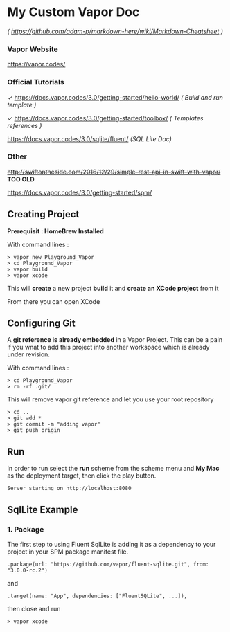 #  My Custom Vapor Doc 
_( https://github.com/adam-p/markdown-here/wiki/Markdown-Cheatsheet )_

### Vapor Website 
 https://vapor.codes/

### Official Tutorials
✓ https://docs.vapor.codes/3.0/getting-started/hello-world/   _( Build and run template )_

✓ https://docs.vapor.codes/3.0/getting-started/toolbox/         _( Templates references )_

https://docs.vapor.codes/3.0/sqlite/fluent/ _(SQL Lite Doc)_

### Other
~~http://swiftontheside.com/2016/12/29/simple-rest-api-in-swift-with-vapor/~~ **TOO OLD**

https://docs.vapor.codes/3.0/getting-started/spm/


## Creating Project 

__Prerequisit : HomeBrew Installed__

With command lines : 

    > vapor new Playground_Vapor
    > cd Playground_Vapor
    > vapor build
    > vapor xcode

This will __create__ a new project __build__ it and __create an XCode project__ from it 

From there you can open XCode

## Configuring Git 

A __git reference is already embedded__ in a Vapor Project. This can be a pain if you wnat to add this project into another workspace which is already under revision. 

With command lines : 

    > cd Playground_Vapor
    > rm -rf .git/

This will remove vapor git reference and let you use your root repository

    > cd ..
    > git add *
    > git commit -m "adding vapor"
    > git push origin


## Run

In order to run select the **run** scheme from the scheme menu and **My Mac** as the deployment target, then click the play button.

    Server starting on http://localhost:8080



## SqlLite Example 

### 1. Package 

The first step to using Fluent SqlLite is adding it as a dependency to your project in your SPM package manifest file.

    .package(url: "https://github.com/vapor/fluent-sqlite.git", from: "3.0.0-rc.2")

and 

    .target(name: "App", dependencies: ["FluentSQLite", ...]),

then close and run 

    > vapor xcode
    



